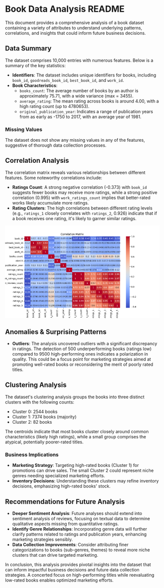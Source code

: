 # Book Data Analysis README

This document provides a comprehensive analysis of a book dataset containing a variety of attributes to understand underlying patterns, correlations, and insights that could inform future business decisions.

## Data Summary

The dataset comprises 10,000 entries with numerous features. Below is a summary of the key statistics:

- **Identifiers**: The dataset includes unique identifiers for books, including `book_id`, `goodreads_book_id`, `best_book_id`, and `work_id`.
- **Book Characteristics**:
  - `books_count`: The average number of books by an author is approximately 75.71, with a wide variance (max = 3455).
  - `average_rating`: The mean rating across books is around 4.00, with a high rating count (up to 4780653).
  - `original_publication_year`: Indicates a range of publication years from as early as -1750 to 2017, with an average year of 1981.

### Missing Values
The dataset does not show any missing values in any of the features, suggestive of thorough data collection processes.

## Correlation Analysis

The correlation matrix reveals various relationships between different features. Some noteworthy correlations include:

- **Ratings Count**: A strong negative correlation (-0.373) with `book_id` suggests fewer books may receive more ratings, while a strong positive correlation (0.995) with `work_ratings_count` implies that better-rated works likely accumulate more ratings.
- **Rating Clusters**: The high correlations between different rating levels (e.g., `ratings_1` closely correlates with `ratings_2`, 0.926) indicate that if a book receives one rating, it's likely to garner similar ratings.

![Correlation Matrix](correlation_matrix.png)

## Anomalies & Surprising Patterns

- **Outliers**: The analysis uncovered outliers with a significant discrepancy in ratings. The detection of 500 underperforming books (ratings low) compared to 9500 high-performing ones indicates a polarization in quality. This could be a focus point for marketing strategies aimed at promoting well-rated books or reconsidering the merit of poorly rated titles.

## Clustering Analysis

The dataset's clustering analysis groups the books into three distinct clusters with the following counts:

- Cluster 0: 2544 books
- Cluster 1: 7374 books (majority)
- Cluster 2: 82 books

The centroids indicate that most books cluster closely around common characteristics (likely high ratings), while a small group comprises the atypical, potentially poorer-rated titles. 

### Business Implications
- **Marketing Strategy**: Targeting high-rated books (Cluster 1) for promotions can drive sales. The small Cluster 2 could represent niche genres needing specialized marketing efforts.
- **Inventory Decisions**: Understanding these clusters may refine inventory decisions, emphasizing high-rated books' stock.

## Recommendations for Future Analysis

- **Deeper Sentiment Analysis**: Future analyses should extend into sentiment analysis of reviews, focusing on textual data to determine qualitative aspects missing from quantitative ratings.
- **Identify Genre Relationships**: Incorporating genre data will further clarify patterns related to ratings and publication years, enhancing marketing strategies sensibly.
- **Data Collection Improvements**: Consider attributing finer categorizations to books (sub-genres, themes) to reveal more niche clusters that can drive targeted marketing.

In conclusion, this analysis provides pivotal insights into the dataset that can inform impactful business decisions and future data collection strategies. A concerted focus on high-performing titles while reevaluating low-rated books enables optimized marketing efforts.